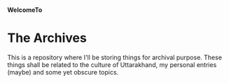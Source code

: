 #### WelcomeTo
# The Archives
This is a repository where I'll be storing things for archival purpose. These things shall be related to the culture of Uttarakhand, my personal entries (maybe) and some yet obscure topics.
